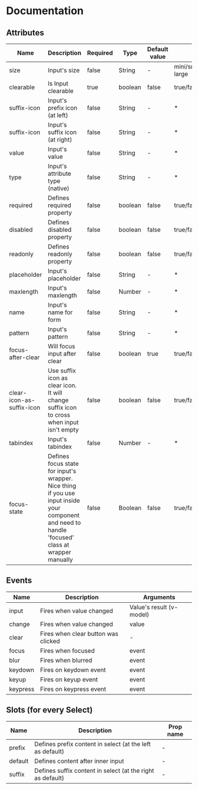 # Documentation

## Attributes

| Name | Description | Required | Type | Default value | Possible values |
| --- | --- | --- | --- | --- | --- |
| size | Input's size | false | String | - | mini/small/medium/large/extra-large |
| clearable | Is Input clearable | true | boolean | false | true/false |
| suffix-icon | Input's prefix icon (at left) | false | String | - | * |
| suffix-icon | Input's suffix icon (at right) | false | String | - | * |
| value | Input's value | false | String | - | * |
| type | Input's attribute type (native) | false | String | - | * |
| required | Defines required property | false | boolean | false | true/false |
| disabled | Defines disabled property | false | boolean | false | true/false |
| readonly | Defines readonly property | false | boolean | false | true/false |
| placeholder | Input's placeholder | false | String | - | * |
| maxlength | Input's maxlength | false | Number | - | * |
| name | Input's name for form | false | String | - | * |
| pattern | Input's pattern | false | String | - | * |
| focus-after-clear | Will focus input after clear | false | boolean | true | true/false |
| clear-icon-as-suffix-icon | Use suffix icon as clear icon. It will change suffix icon to cross when input isn't empty | false | boolean | false | true/false |
| tabindex | Input's tabindex | false | Number | - | * |
| focus-state | Defines focus state for input's wrapper. Nice thing if you use input inside your component and need to handle 'focused' class at wrapper manually | false | Boolean | false | true/false |

## Events

| Name | Description | Arguments |
| --- | --- | --- |
| input | Fires when value changed | Value's result (v-model) |
| change | Fires when value changed | value |
| clear | Fires when clear button was clicked | - |
| focus | Fires when focused | event |
| blur | Fires when blurred | event |
| keydown | Fires on keydown event | event |
| keyup | Fires on keyup event | event |
| keypress | Fires on keypress event | event |

## Slots (for every Select)

| Name | Description | Prop name |
| --- | --- | --- |
| prefix | Defines prefix content in select (at the left as default) | - |
| default | Defines content after inner input | - |
| suffix | Defines suffix content in select (at the right as default) | - |
